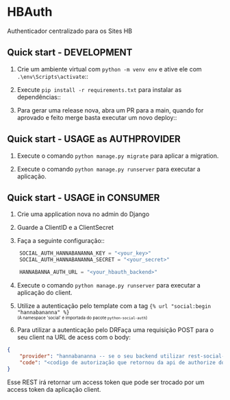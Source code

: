 HBAuth
=====

Authenticador centralizado para os Sites HB

Quick start - DEVELOPMENT
-----------

1. Crie um ambiente virtual com ``python -m venv env`` e ative ele com ``.\env\Scripts\activate``::

2. Execute ``pip install -r requirements.txt`` para instalar as dependências::

3. Para gerar uma release nova, abra um PR para a main, quando for aprovado e feito merge basta executar um novo deploy::

Quick start - USAGE as AUTHPROVIDER
-----------

1. Execute o comando ``python manage.py migrate`` para aplicar a migration.

2. Execute o comando ``python manage.py runserver`` para executar a aplicação.

Quick start - USAGE in CONSUMER
-----------

1. Crie uma application nova no admin do Django

2. Guarde a ClientID e a ClientSecret

3. Faça a seguinte configuração::
```python
    SOCIAL_AUTH_HANNABANANNA_KEY = "<your_key>"
    SOCIAL_AUTH_HANNABANANNA_SECRET = "<your_secret>"

    HANNABANNA_AUTH_URL = "<your_hbauth_backend>"
```

4. Execute o comando ``python manage.py runserver`` para executar a aplicação do client.

5. Utilize a autenticação pelo template com a tag ``{% url "social:begin "hannabananna" %}``<br><sub><sup>(A namespace 'social' é importada do pacote ``python-social-auth``)</sup></sub>

6. Para utilizar a autenticação pelo DRFaça uma requisição POST para o seu client na URL de acess com o body:
```json
{
    "provider": "hannabananna -- se o seu backend utilizar rest-social-auth",
    "code": "<codigo de autorização que retornou da api de authorize do HBAuth>"
}
```
Esse REST irá retornar um access token que pode ser trocado por um access token da aplicação client.